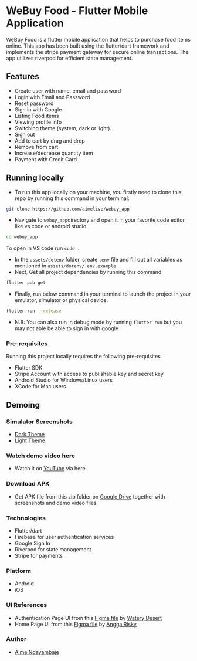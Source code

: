 # WeBuy Food - Flutter Mobile Application

WeBuy Food is a flutter mobile application that helps to purchase food items online. This app has been built using the flutter/dart framework and implements the stripe payment gateway for secure online transactions. The app utilizes riverpod for efficient state management. 
## Features
- Create user with name, email and password
- Login with Email and Password
- Reset password
- Sign in with Google
- Listing Food items
- Viewing profile info
- Switching theme (system, dark or light).
- Sign out
- Add to cart by drag and drop
- Remove from cart
- Increase/decrease quantity item
- Payment with Credit Card
## Running locally
- To run this app locally on your machine, you firstly need to clone this repo by running this command in your terminal:
```bash
git clone https://github.com/aimelive/webuy_app
```
- Navigate to `webuy_app`directory and open it in your favorite code editor like vs code or android studio
```bash
cd webuy_app
```
To open in VS code run `code .`
- In the `assets/dotenv` folder, create `.env` file and fill out all variables as mentioned in `assets/dotenv/.env.example`
- Next, Get all project dependencies by running this command
```bash
flutter pub get
```
- Finally, run below command in your terminal to launch the project in your emulator, simulator or physical device.
```bash
flutter run --release
```
- N.B: You can also run in debug mode by running `flutter run` but you may not able be able to sign in with google

### Pre-requisites
Running this project locally requires the following pre-requisites
- Flutter SDK
- Stripe Account with access to publishable key and secret key
- Android Studio for Windows/Linux users
- XCode for Mac users
## Demoing
### Simulator Screenshots
- [Dark Theme](https://photos.app.goo.gl/8mWnPcKgAMQCcVBJ8)
- [Light Theme](https://photos.app.goo.gl/xtef6LHBbvzWsm3e9)

### Watch demo video here
- Watch it on [YouTube](https://www.youtube.com/watch?v=3UCcQSjcPMM) via here
### Download APK 
- Get APK file from this zip folder on [Google Drive](https://drive.google.com/file/d/1xC2J9yA0lGIhmDVPaIX22CgSxoAi9f3w/view) together with screenshots and demo video files
### Technologies
- Flutter/dart
- Firebase for user authentication services
- Google Sign In
- Riverpod for state management
- Stripe for payments
### Platform
- Android
- iOS
### UI References

- Authentication Page UI from this [Figma file](https://www.patreon.com/posts/figma-design-ui-68844937) by [Watery Desert](https://github.com/watery-desert/)
- Home Page UI from this [Figma file](https://www.figma.com/file/lIEZJxjpcT8hi9Kkn0MjmA/Food-Yum-Mobile-App-(Community)?node-id=0%3A1) by [Angga Risky](https://www.youtube.com/anggarisky)

### Author
- [Aime Ndayambaje](https://github.com/aimelive)
